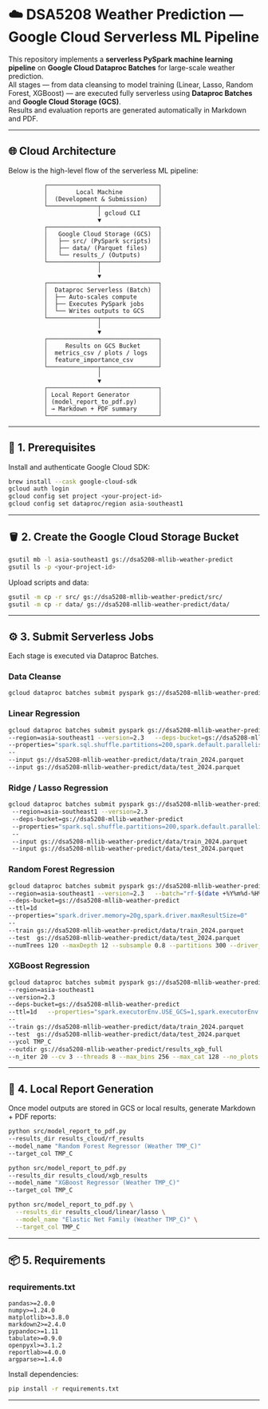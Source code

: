 
# ☁️ DSA5208 Weather Prediction — Google Cloud Serverless ML Pipeline

This repository implements a **serverless PySpark machine learning pipeline** on **Google Cloud Dataproc Batches** for large-scale weather prediction.  
All stages — from data cleansing to model training (Linear, Lasso, Random Forest, XGBoost) — are executed fully serverless using **Dataproc Batches** and **Google Cloud Storage (GCS)**.  
Results and evaluation reports are generated automatically in Markdown and PDF.

---

## 🌐 Cloud Architecture

Below is the high-level flow of the serverless ML pipeline:

```
          ┌───────────────────────────────┐
          │        Local Machine          │
          │  (Development & Submission)   │
          └──────────────┬────────────────┘
                         │ gcloud CLI
                         ▼
          ┌───────────────────────────────┐
          │   Google Cloud Storage (GCS)  │
          │   ├── src/ (PySpark scripts)  │
          │   ├── data/ (Parquet files)   │
          │   └── results_/ (Outputs)     │
          └──────────────┬────────────────┘
                         │
                         ▼
          ┌───────────────────────────────┐
          │  Dataproc Serverless (Batch)  │
          │  ├── Auto-scales compute      │
          │  ├── Executes PySpark jobs    │
          │  └── Writes outputs to GCS    │
          └──────────────┬────────────────┘
                         │
                         ▼
          ┌───────────────────────────────┐
          │     Results on GCS Bucket     │
          │  metrics_csv / plots / logs   │
          │  feature_importance_csv       │
          └──────────────┬────────────────┘
                         │
                         ▼
          ┌───────────────────────────────┐
          │ Local Report Generator        │
          │ (model_report_to_pdf.py)      │
          │ → Markdown + PDF summary      │
          └───────────────────────────────┘
```

---

## 🧭 1. Prerequisites

Install and authenticate Google Cloud SDK:

```bash
brew install --cask google-cloud-sdk
gcloud auth login
gcloud config set project <your-project-id>
gcloud config set dataproc/region asia-southeast1
```

---

## 🪣 2. Create the Google Cloud Storage Bucket

```bash
gsutil mb -l asia-southeast1 gs://dsa5208-mllib-weather-predict
gsutil ls -p <your-project-id>
```
Upload scripts and data:
```bash
gsutil -m cp -r src/ gs://dsa5208-mllib-weather-predict/src/
gsutil -m cp -r data/ gs://dsa5208-mllib-weather-predict/data/
```

---

## ⚙️ 3. Submit Serverless Jobs

Each stage is executed via Dataproc Batches.

### Data Cleanse
```bash
gcloud dataproc batches submit pyspark gs://dsa5208-mllib-weather-predict/src/data_cleanse.py   --region=asia-southeast1 --version=2.3   --deps-bucket=gs://dsa5208-mllib-weather-predict   --properties="spark.sql.shuffle.partitions=200,spark.default.parallelism=200"   --   --input gs://dsa5208-mllib-weather-predict/data/compacted/2024.parquet
```

### Linear Regression
```bash
gcloud dataproc batches submit pyspark gs://dsa5208-mllib-weather-predict/src/base_linearReg.py
--region=asia-southeast1 --version=2.3   --deps-bucket=gs://dsa5208-mllib-weather-predict
--properties="spark.sql.shuffle.partitions=200,spark.default.parallelism=200"
--
--input gs://dsa5208-mllib-weather-predict/data/train_2024.parquet
--input gs://dsa5208-mllib-weather-predict/data/test_2024.parquet
```

### Ridge / Lasso Regression
```bash
gcloud dataproc batches submit pyspark gs://dsa5208-mllib-weather-predict/src/Ridge_Lasso.py
 --region=asia-southeast1 --version=2.3
 --deps-bucket=gs://dsa5208-mllib-weather-predict
 --properties="spark.sql.shuffle.partitions=200,spark.default.parallelism=200"
 --
 --input gs://dsa5208-mllib-weather-predict/data/train_2024.parquet
 --input gs://dsa5208-mllib-weather-predict/data/test_2024.parquet
```

### Random Forest Regression
```bash
gcloud dataproc batches submit pyspark gs://dsa5208-mllib-weather-predict/src/rf_train_eval_all_cloud.py
--region=asia-southeast1 --version=2.3   --batch="rf-$(date +%Y%m%d-%H%M%S)"
--deps-bucket=gs://dsa5208-mllib-weather-predict
--ttl=1d
--properties="spark.driver.memory=20g,spark.driver.maxResultSize=0"
--
--train gs://dsa5208-mllib-weather-predict/data/train_2024.parquet
--test  gs://dsa5208-mllib-weather-predict/data/test_2024.parquet
--numTrees 120 --maxDepth 12 --subsample 0.8 --partitions 300 --driver_mem 20g --make_figs
```

### XGBoost Regression
```bash
gcloud dataproc batches submit pyspark gs://dsa5208-mllib-weather-predict/src/XGBoost.py
--region=asia-southeast1
--version=2.3
--deps-bucket=gs://dsa5208-mllib-weather-predict
--ttl=1d   --properties="spark.executorEnv.USE_GCS=1,spark.executorEnv.GCS_BUCKET=dsa5208-mllib-weather-predict"
--
--train gs://dsa5208-mllib-weather-predict/data/train_2024.parquet
--test  gs://dsa5208-mllib-weather-predict/data/test_2024.parquet
--ycol TMP_C
--outdir gs://dsa5208-mllib-weather-predict/results_xgb_full
--n_iter 20 --cv 3 --threads 8 --max_bins 256 --max_cat 128 --no_plots
```

---

## 🧾 4. Local Report Generation

Once model outputs are stored in GCS or local results, generate Markdown + PDF reports:

```bash
python src/model_report_to_pdf.py
--results_dir results_cloud/rf_results
--model_name "Random Forest Regressor (Weather TMP_C)"
--target_col TMP_C

python src/model_report_to_pdf.py
--results_dir results_cloud/xgb_results
--model_name "XGBoost Regressor (Weather TMP_C)"
--target_col TMP_C

python src/model_report_to_pdf.py \
  --results_dir results_cloud/linear/lasso \
  --model_name "Elastic Net Family (Weather TMP_C)" \
  --target_col TMP_C


```

---

## 📦 5. Requirements

### requirements.txt

```
pandas>=2.0.0
numpy>=1.24.0
matplotlib>=3.8.0
markdown2>=2.4.0
pypandoc>=1.11
tabulate>=0.9.0
openpyxl>=3.1.2
reportlab>=4.0.0
argparse>=1.4.0
```

Install dependencies:
```bash
pip install -r requirements.txt
```

---


